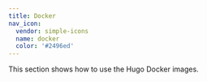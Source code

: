 ```yaml
---
title: Docker
nav_icon:
  vendor: simple-icons
  name: docker
  color: '#2496ed'
---
```


This section shows how to use the Hugo Docker images.
